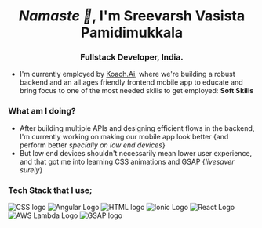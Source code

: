 <h1 align="center"> <i>Namaste 🙏</i>, I'm Sreevarsh Vasista Pamidimukkala </h1>
<h3 align="center"> Fullstack Developer, India.</h3>

- I'm currently employed by [Koach.Ai](www.koach.ai), where we're building a robust backend and an all ages friendly frontend mobile app to educate and bring focus to one of the most needed skills to get employed: **Soft Skills**
### What am I doing? 
- After building multiple APIs and designing efficient flows in the backend, I'm currently working on making our mobile app look better {and perform better _specially on low end devices_}
- But low end devices shouldn't necessarily mean lower user experience, and that got me into learning CSS animations and GSAP {_livesaver surely_}

### Tech Stack that I use;
![CSS logo](https://upload.wikimedia.org/wikipedia/commons/3/3d/CSS.3.svg) ![Angular Logo](https://seeklogo.com/images/A/angular-logo-B76B1CDE98-seeklogo.com.png) ![HTML logo](https://en.wikipedia.org/wiki/HTML#/media/File:HTML5_logo_and_wordmark.svg) ![Ionic Logo](https://ionic.io/_next/image?url=https%3A%2F%2Fimages.prismic.io%2Fionicframeworkcom%2F66cfdbef-e59d-463a-8e24-12cb233e9d97_ionic%2Blogo%2Bblue.png&w=128&q=75) ![React Logo](https://upload.wikimedia.org/wikipedia/commons/a/a7/React-icon.svg) ![AWS Lambda Logo](https://upload.wikimedia.org/wikipedia/commons/5/5c/Amazon_Lambda_architecture_logo.svg) ![GSAP logo](https://logowik.com/content/uploads/images/greensock-gsap4425.logowik.com.webp)
<!--
**SreevarshVasista/SreevarshVasista** is a ✨ _special_ ✨ repository because its `README.md` (this file) appears on your GitHub profile.

Here are some ideas to get you started:

- 🔭 I’m currently working on ...
- 🌱 I’m currently learning ...
- 👯 I’m looking to collaborate on ...
- 🤔 I’m looking for help with ...
- 💬 Ask me about ...
- 📫 How to reach me: ...
- 😄 Pronouns: ...
- ⚡ Fun fact: ...
-->
